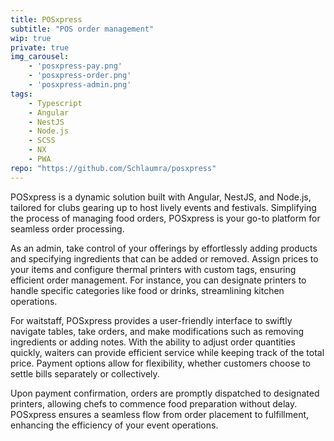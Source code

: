 ```yaml
---
title: POSxpress
subtitle: "POS order management"
wip: true
private: true
img_carousel:
    - 'posxpress-pay.png'
    - 'posxpress-order.png'
    - 'posxpress-admin.png'
tags:
    - Typescript
    - Angular
    - NestJS
    - Node.js
    - SCSS
    - NX
    - PWA
repo: "https://github.com/Schlaumra/posxpress"
---
```


POSxpress is a dynamic solution built with Angular, NestJS, and Node.js, tailored for clubs gearing up to host lively events and festivals. Simplifying the process of managing food orders, POSxpress is your go-to platform for seamless order processing.

As an admin, take control of your offerings by effortlessly adding products and specifying ingredients that can be added or removed. Assign prices to your items and configure thermal printers with custom tags, ensuring efficient order management. For instance, you can designate printers to handle specific categories like food or drinks, streamlining kitchen operations.

For waitstaff, POSxpress provides a user-friendly interface to swiftly navigate tables, take orders, and make modifications such as removing ingredients or adding notes. With the ability to adjust order quantities quickly, waiters can provide efficient service while keeping track of the total price. Payment options allow for flexibility, whether customers choose to settle bills separately or collectively.

Upon payment confirmation, orders are promptly dispatched to designated printers, allowing chefs to commence food preparation without delay. POSxpress ensures a seamless flow from order placement to fulfillment, enhancing the efficiency of your event operations.